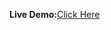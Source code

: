 **Live Demo:**[Click Here](https://binary-classification-webapp-3arwoe2u4tttsdnnjl5svn.streamlit.app/)
